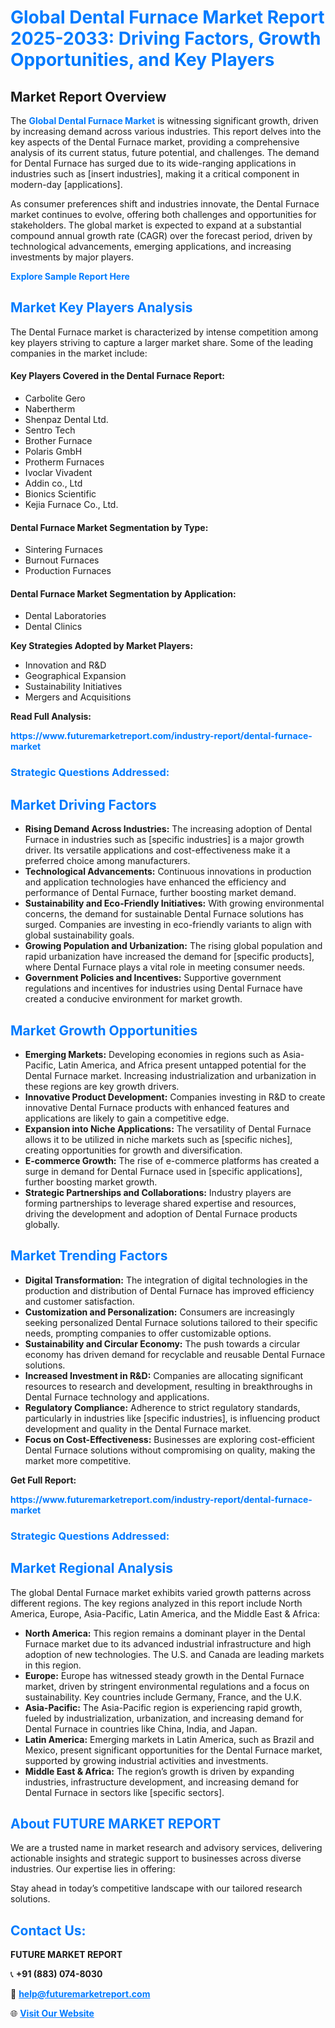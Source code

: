 <h1 style="color: #007BFF;">Global Dental Furnace Market Report 2025-2033: Driving Factors, Growth Opportunities, and Key Players</h1>

<section id="overview">
<h2>Market Report Overview</h2>
<p>The <a href="https://www.futuremarketreport.com/industry-report/dental-furnace-market" style="color: #007BFF; text-decoration: none;"><strong>Global Dental Furnace Market</strong></a> is witnessing significant growth, driven by increasing demand across various industries. This report delves into the key aspects of the Dental Furnace market, providing a comprehensive analysis of its current status, future potential, and challenges. The demand for Dental Furnace has surged due to its wide-ranging applications in industries such as [insert industries], making it a critical component in modern-day [applications].</p>
<p>As consumer preferences shift and industries innovate, the Dental Furnace market continues to evolve, offering both challenges and opportunities for stakeholders. The global market is expected to expand at a substantial compound annual growth rate (CAGR) over the forecast period, driven by technological advancements, emerging applications, and increasing investments by major players.</p>
</section>

<section id="overview">
<p><a href="https://www.futuremarketreport.com/request-sample/reportId=43324" style="color: #007BFF; text-decoration: none;"><strong>Explore Sample Report Here</strong></a></p>
</section>

<section id="key-players">
<h2 style="color: #007BFF;">Market Key Players Analysis</h2>
<p>The Dental Furnace market is characterized by intense competition among key players striving to capture a larger market share. Some of the leading companies in the market include:</p>
<h4>Key Players Covered in the Dental Furnace Report:</h4>
<ul><li>Carbolite Gero</li><li>Nabertherm</li><li>Shenpaz Dental Ltd.</li><li>Sentro Tech</li><li>Brother Furnace</li><li>Polaris GmbH</li><li>Protherm Furnaces</li><li>Ivoclar Vivadent</li><li>Addin co., Ltd</li><li>Bionics Scientific</li><li>Kejia Furnace Co., Ltd.</li></ul>
<h4>Dental Furnace Market Segmentation by Type:</h4>
<ul><li>Sintering Furnaces</li><li>Burnout Furnaces</li><li>Production Furnaces</li></ul>

<h4>Dental Furnace Market Segmentation by Application:</h4>
<ul><li>Dental Laboratories</li><li>Dental Clinics</li></ul>
<p><strong>Key Strategies Adopted by Market Players:</strong></p>
<ul>
<li>Innovation and R&D</li>
<li>Geographical Expansion</li>
<li>Sustainability Initiatives</li>
<li>Mergers and Acquisitions</li>
</ul>
</section>

<section>
<p><strong>Read Full Analysis: </strong></p><a href="https://www.futuremarketreport.com/industry-report/dental-furnace-market" style="color: #007BFF; text-decoration: none;"><strong>https://www.futuremarketreport.com/industry-report/dental-furnace-market</strong></a>
<h3 style="color: #007BFF;">Strategic Questions Addressed:</h3>
</section>

<section id="driving-factors">
<h2 style="color: #007BFF;">Market Driving Factors</h2>
<ul>
<li><strong>Rising Demand Across Industries:</strong> The increasing adoption of Dental Furnace in industries such as [specific industries] is a major growth driver. Its versatile applications and cost-effectiveness make it a preferred choice among manufacturers.</li>
<li><strong>Technological Advancements:</strong> Continuous innovations in production and application technologies have enhanced the efficiency and performance of Dental Furnace, further boosting market demand.</li>
<li><strong>Sustainability and Eco-Friendly Initiatives:</strong> With growing environmental concerns, the demand for sustainable Dental Furnace solutions has surged. Companies are investing in eco-friendly variants to align with global sustainability goals.</li>
<li><strong>Growing Population and Urbanization:</strong> The rising global population and rapid urbanization have increased the demand for [specific products], where Dental Furnace plays a vital role in meeting consumer needs.</li>
<li><strong>Government Policies and Incentives:</strong> Supportive government regulations and incentives for industries using Dental Furnace have created a conducive environment for market growth.</li>
</ul>
</section>

<section id="growth-opportunities">
<h2 style="color: #007BFF;">Market Growth Opportunities</h2>
<ul>
<li><strong>Emerging Markets:</strong> Developing economies in regions such as Asia-Pacific, Latin America, and Africa present untapped potential for the Dental Furnace market. Increasing industrialization and urbanization in these regions are key growth drivers.</li>
<li><strong>Innovative Product Development:</strong> Companies investing in R&D to create innovative Dental Furnace products with enhanced features and applications are likely to gain a competitive edge.</li>
<li><strong>Expansion into Niche Applications:</strong> The versatility of Dental Furnace allows it to be utilized in niche markets such as [specific niches], creating opportunities for growth and diversification.</li>
<li><strong>E-commerce Growth:</strong> The rise of e-commerce platforms has created a surge in demand for Dental Furnace used in [specific applications], further boosting market growth.</li>
<li><strong>Strategic Partnerships and Collaborations:</strong> Industry players are forming partnerships to leverage shared expertise and resources, driving the development and adoption of Dental Furnace products globally.</li>
</ul>
</section>

<section id="trending-factors">
<h2 style="color: #007BFF;">Market Trending Factors</h2>
<ul>
<li><strong>Digital Transformation:</strong> The integration of digital technologies in the production and distribution of Dental Furnace has improved efficiency and customer satisfaction.</li>
<li><strong>Customization and Personalization:</strong> Consumers are increasingly seeking personalized Dental Furnace solutions tailored to their specific needs, prompting companies to offer customizable options.</li>
<li><strong>Sustainability and Circular Economy:</strong> The push towards a circular economy has driven demand for recyclable and reusable Dental Furnace solutions.</li>
<li><strong>Increased Investment in R&D:</strong> Companies are allocating significant resources to research and development, resulting in breakthroughs in Dental Furnace technology and applications.</li>
<li><strong>Regulatory Compliance:</strong> Adherence to strict regulatory standards, particularly in industries like [specific industries], is influencing product development and quality in the Dental Furnace market.</li>
<li><strong>Focus on Cost-Effectiveness:</strong> Businesses are exploring cost-efficient Dental Furnace solutions without compromising on quality, making the market more competitive.</li>
</ul>
</section>

<section>
<p><strong>Get Full Report: </strong></p><a href="https://www.futuremarketreport.com/industry-report/dental-furnace-market" style="color: #007BFF; text-decoration: none;"><strong>https://www.futuremarketreport.com/industry-report/dental-furnace-market</strong></a>
<h3 style="color: #007BFF;">Strategic Questions Addressed:</h3>
</section>


<section id="regional-analysis">
<h2 style="color: #007BFF;">Market Regional Analysis</h2>
<p>The global Dental Furnace market exhibits varied growth patterns across different regions. The key regions analyzed in this report include North America, Europe, Asia-Pacific, Latin America, and the Middle East & Africa:</p>
<ul>
<li><strong>North America:</strong> This region remains a dominant player in the Dental Furnace market due to its advanced industrial infrastructure and high adoption of new technologies. The U.S. and Canada are leading markets in this region.</li>
<li><strong>Europe:</strong> Europe has witnessed steady growth in the Dental Furnace market, driven by stringent environmental regulations and a focus on sustainability. Key countries include Germany, France, and the U.K.</li>
<li><strong>Asia-Pacific:</strong> The Asia-Pacific region is experiencing rapid growth, fueled by industrialization, urbanization, and increasing demand for Dental Furnace in countries like China, India, and Japan.</li>
<li><strong>Latin America:</strong> Emerging markets in Latin America, such as Brazil and Mexico, present significant opportunities for the Dental Furnace market, supported by growing industrial activities and investments.</li>
<li><strong>Middle East & Africa:</strong> The region’s growth is driven by expanding industries, infrastructure development, and increasing demand for Dental Furnace in sectors like [specific sectors].</li>
</ul>
</section>

<footer>
<h2 style="color: #007BFF;">About FUTURE MARKET REPORT</h2>
<p>We are a trusted name in market research and advisory services, delivering actionable insights and strategic support to businesses across diverse industries. Our expertise lies in offering:</p>

<p>Stay ahead in today’s competitive landscape with our tailored research solutions.</p>

<h2 style="color: #007BFF;">Contact Us:</h2>
<p><strong>FUTURE MARKET REPORT</strong></p>
<p>📞 <strong>+91 (883) 074-8030</strong></p>
<p>📧 <strong><a href="mailto:help@futuremarketreport.com" style="color: #007BFF;">help@futuremarketreport.com</a></strong></p>
<p>🌐 <strong><a href="https://www.futuremarketreport.com/" style="color: #007BFF;">Visit Our Website</a></strong></p>
</footer>